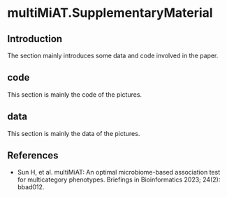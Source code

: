 # multiMiAT.SupplementaryMaterial

## Introduction
The section mainly introduces some data and code involved in the paper.

## code
This section is mainly the code of the pictures.

## data
This section is mainly the data of the pictures.

## References
* Sun H, et al. multiMiAT: An optimal microbiome-based association test for multicategory phenotypes. Briefings in Bioinformatics 2023; 24(2): bbad012.

